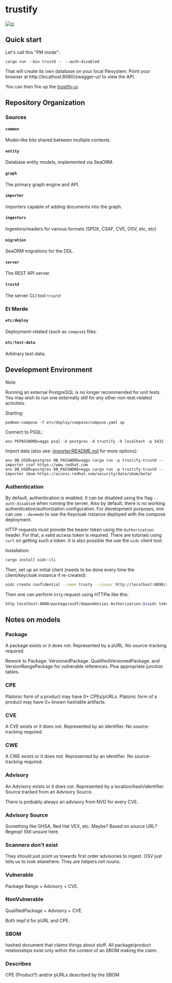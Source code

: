 # trustify

[![ci](https://github.com/trustification/trustify/actions/workflows/ci.yaml/badge.svg)](https://github.com/trustification/trustify/actions/workflows/ci.yaml)

## Quick start

Let's call this "PM mode":

```shell
cargo run --bin trustd -- --auth-disabled
```
That will create its own database on your local filesystem. Point your browser at http://localhost:8080/swagger-ui/ to view the API.

You can then fire up the [trustify-ui](https://github.com/trustification/trustify-ui).

## Repository Organization

### Sources

#### `common`

Model-like bits shared between multiple contexts.

#### `entity`

Database entity models, implemented via SeaORM.

#### `graph`

The primary graph engine and API.

#### `importer`

Importers capable of adding documents into the graph.

#### `ingestors`

Ingestors/readers for various formats (SPDX, CSAF, CVE, OSV, etc, etc)

#### `migration`

SeaORM migrations for the DDL.

#### `server`

The REST API server.

#### `trustd`

The server CLI tool `trustd`

### Et Merde

#### `etc/deploy`

Deployment-related (such as `compose`) files.

#### `etc/test-data`

Arbitrary test-data.

## Development Environment

> [!NOTE]
> Running an external PostgreSQL is no longer recommended for unit tests.
> You may wish to run one externally still for any other non-test-related activities.

Starting:

```shell
podman-compose -f etc/deploy/compose/compose.yaml up
```

Connect to PSQL:

```shell
env PGPASSWORD=eggs psql -U postgres -d trustify -h localhost -p 5432
```

Import data (also see: [importer/README.md](importer/README.md) for more options):

```shell
env DB_USER=postgres DB_PASSWORD=eggs cargo run -p trustify-trustd -- importer csaf https://www.redhat.com
env DB_USER=postgres DB_PASSWORD=eggs cargo run -p trustify-trustd -- importer sbom https://access.redhat.com/security/data/sbom/beta/
```

### Authentication

By default, authentication is enabled. It can be disabled using the flag `--auth-disabled` when running the server.
Also by default, there is no working authentication/authorization configuration. For development purposes, one can
use `--devmode` to use the Keycloak instance deployed with the compose deployment.

HTTP requests must provide the bearer token using the `Authorization` header. For that, a valid access token is
required. There are tutorials using `curl` on getting such a token. It is also possible the use the `oidc` client tool:

Installation:

```bash
cargo install oidc-cli
```

Then, set up an initial client (needs to be done every time the client/keycloak instance if re-created):

```bash
oidc create confidential --name trusty --issuer http://localhost:8090/realms/chicken --client-id walker --client-secret ZVzq9AMOVUdMY1lSohpx1jI3aW56QDPS
```

Then one can perform `http` request using HTTPie like this:

```bash
http localhost:8080/package/asdf/dependencies Authorization:$(oidc token trusty -b)
```

## Notes on models

### Package

A package exists or it does not. Represented by a pURL. No source-tracking required.

Rework to Package. VersionedPackage. QualifiedVersionedPackage. and VersionRangePackage for vulnerable references.
Plus appropriate junction tables.

### CPE

Platonic form of a product may have 0+ CPEs/pURLs.
Platonic form of a product may have 0+ known hashable artifacts.

### CVE

A CVE exists or it does not. Represented by an identifier. No source-tracking required.

### CWE

A CWE exists or it does not. Represented by an identifier. No source-tracking required.

### Advisory

An Advisory exists or it does not. Represented by a location/hash/identifier.
Source tracked from an Advisory Source.

There is probably always an advisory from NVD for every CVE.

### Advisory Source

Something like GHSA, Red Hat VEX, etc. Maybe?
Based on source URL? Regexp!
Still unsure here.

### Scanners don't exist

They should just point us towards first order advisories to ingest.
OSV just tells us to look elsewhere.
They are helpers not nouns.

### Vulnerable

Package Range + Advisory + CVE.

### NonVulnerable

QualifiedPackage + Advisory + CVE.

Both impl'd for pURL and CPE.

### SBOM

hashed document that claims things about stuff.
All package/product relationships exist only within the context of an SBOM making the claim.

### Describes

CPE (Product?) and/or pURLs described by the SBOM
